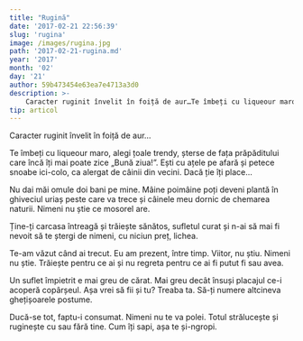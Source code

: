 ```yaml
---
title: "Rugină"
date: '2017-02-21 22:56:39'
slug: 'rugina'
image: /images/rugina.jpg
path: '2017-02-21-rugina.md'
year: '2017'
month: '02'
day: '21'
author: 59b473454e63ea7e4713a3d0
description: >-
    Caracter ruginit învelit în foiță de aur…Te îmbeți cu liqueour maro, alegi țoale trendy, șterse de fața prăpăditului care încă îți mai poate zice „Bună ziua!”. Ești cu ațele pe  afară și petece snoab
tip: articol
---
```

<div class="kg-card-markdown"><p dir="ltr">Caracter ruginit învelit în foiță de aur…</p>
<p dir="ltr">Te îmbeți cu liqueour maro, alegi țoale trendy, șterse de fața prăpăditului care încă îți mai poate zice „Bună ziua!”. Ești cu ațele pe  afară și petece snoabe ici-colo, ca alergat de câinii din vecini. Dacă ție îți place...</p>
<p dir="ltr">Nu dai măi omule doi bani pe mine. Mâine poimâine poți deveni plantă în ghiveciul uriaș peste care va trece și câinele meu dornic de chemarea naturii. Nimeni nu știe ce mosorel are.</p>
<p dir="ltr">Ține-ți carcasa întreagă și trăiește sănătos, sufletul curat și n-ai să mai fi nevoit să te ștergi de nimeni, cu niciun preț, lichea.</p>
<p dir="ltr">Te-am văzut când ai  trecut. Eu am prezent, între timp. Viitor, nu știu. Nimeni nu știe. Trăiește pentru ce ai și nu regreta pentru ce ai fi putut fi sau avea.</p>
<p dir="ltr">Un suflet împietrit e mai greu de cărat. Mai greu decât însuși placajul ce-i acoperă copârșeul. Așa vrei să fii și tu? Treaba ta. Să-ți numere altcineva ghețișoarele postume.</p>
<p dir="ltr">Ducă-se tot, faptu-i  consumat. Nimeni nu te va polei. Totul strălucește și ruginește cu sau fără tine. Cum îți sapi, așa te și-ngropi.</p>
<p>
 </p>
</div>
    